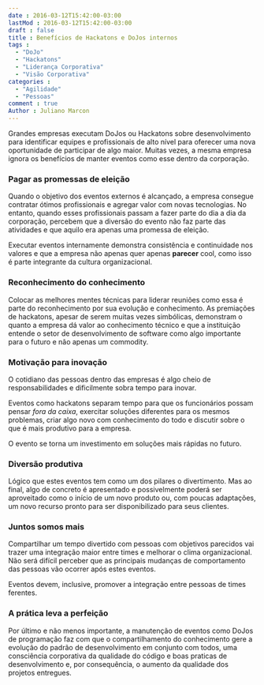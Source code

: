 ```yaml
---
date : 2016-03-12T15:42:00-03:00
lastMod : 2016-03-12T15:42:00-03:00
draft : false
title : Benefícios de Hackatons e DoJos internos
tags :
  - "DoJo"
  - "Hackatons"
  - "Liderança Corporativa"
  - "Visão Corporativa"
categories :
  - "Agilidade"
  - "Pessoas"
comment : true
Author : Juliano Marcon
---
```


Grandes empresas executam DoJos ou Hackatons sobre desenvolvimento para
identificar equipes e profissionais de alto nível para oferecer uma nova
oportunidade de participar de algo maior. Muitas vezes, a mesma empresa ignora
os benefícios de manter eventos como esse dentro da corporação.

### Pagar as promessas de eleição

Quando o objetivo dos eventos externos é alcançado, a empresa consegue contratar
ótimos profissionais e agregar valor com novas tecnologias. No entanto, quando
esses profissionais passam a fazer parte do dia a dia da corporação, percebem
que a diversão do evento não faz parte das atividades e que aquilo era apenas
uma promessa de eleição.

Executar eventos internamente demonstra consistência e continuidade nos valores
e que a empresa não apenas quer apenas **parecer** cool, como isso é parte
integrante da cultura organizacional.

### Reconhecimento do conhecimento

Colocar as melhores mentes técnicas para liderar reuniões como essa é parte do
reconhecimento por sua evolução e conhecimento. As premiações de hackatons,
apesar de serem muitas vezes simbólicas, demonstram o quanto a empresa dá valor
ao conhecimento técnico e que a instituição entende o setor de desenvolvimento
de software como algo importante para o futuro e não apenas um commodity.

### Motivação para inovação

O cotidiano das pessoas dentro das empresas é algo cheio de responsabilidades e
dificilmente sobra tempo para inovar.

Eventos como hackatons separam tempo para que os funcionários possam pensar
*fora da caixa*, exercitar soluções diferentes para os mesmos problemas, criar
algo novo com conhecimento do todo e discutir sobre o que é mais produtivo para
a empresa.

O evento se torna um investimento em soluções mais rápidas no futuro.

### Diversão produtiva

Lógico que estes eventos tem como um dos pilares o divertimento. Mas ao final,
algo de concreto é apresentado e possivelmente poderá ser aproveitado como o
início de um novo produto ou, com poucas adaptações, um novo recurso pronto para
ser disponibilizado para seus clientes.

### Juntos somos mais

Compartilhar um tempo divertido com pessoas com objetivos parecidos vai trazer
uma integração maior entre times e melhorar o clima organizacional. Não será
difícil perceber que as principais mudanças de comportamento das pessoas vão
ocorrer após estes eventos.

Eventos devem, inclusive, promover a integração entre pessoas de times
ferentes.

### A prática leva a perfeição

Por último e não menos importante, a manutenção de eventos como DoJos de
programação faz com que o compartilhamento do conhecimento gere a evolução do
padrão de desenvolvimento em conjunto com todos, uma consciência corporativa da
qualidade do código e boas praticas de desenvolvimento e, por consequência, o
aumento da qualidade dos projetos entregues.
